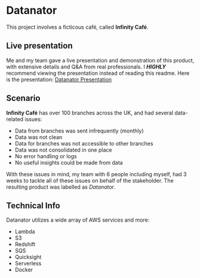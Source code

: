 # Datanator

This project involves a ficticous café, called **Infinity Café**.

## Live presentation

Me and my team gave a live presentation and demonstration of this product, with extensive details and Q&A from real professionals.
I ***HIGHLY*** recommend viewing the presentation instead of reading this readme.
Here is the presentation:
<a href="http://www.youtube.com/watch?feature=player_embedded&v=K5GBT6oQDtk&feature=youtu.be&ab_channel=Broges
" target="_blank">Datanator Presentation</a>

## Scenario

**Infinity Café** has over 100 branches across the UK, and had several data-related issues:
- Data from branches was sent infrequently (monthly)
- Data was not clean
- Data for branches was not accessible to other branches
- Data was not consolidated in one place
- No error handling or logs
- No useful insights could be made from data

With these issues in mind, my team with 6 people including myself, had 3 weeks to tackle all of these issues on behalf of the stakeholder. The resulting product was labelled as *Datanator*.

## Technical Info

Datanator utilizes a wide array of AWS services and more:
- Lambda
- S3
- Redshift
- SQS
- Quicksight
- Serverless
- Docker
